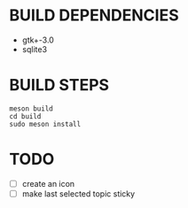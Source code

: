 # BUILD DEPENDENCIES
* gtk+-3.0
* sqlite3

# BUILD STEPS
```
meson build
cd build
sudo meson install
```

# TODO
- [ ] create an icon
- [ ] make last selected topic sticky
